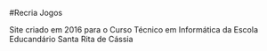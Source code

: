 #Recria Jogos

Site criado em 2016 para o Curso Técnico em Informática da Escola Educandário Santa Rita de Cássia
